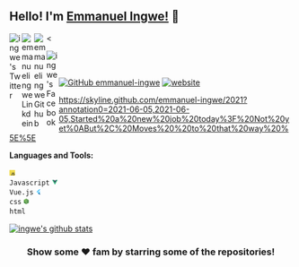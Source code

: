 ## Hello! I'm [Emmanuel Ingwe!](https://emmanuel-ingwe.github.io/INGWE_Portfolio/) 👋

< <a href="https://twitter.com/emmanuel-ingwe?s=09">
<img align="left" alt="ingwe's Twitter" width="22px" src="https://cdn.jsdelivr.net/npm/simple-icons@v3/icons/twitter.svg" />
</a> 
<a href="https://linkedin.com/in/emmanuel-ingwe-836961216">
  <img align="left" alt="emmanuelingwe Linkdein" width="22px" src="https://cdn.jsdelivr.net/npm/simple-icons@v3/icons/linkedin.svg" />
</a>
<a href="https://github.com/emmanuel-ingwe">
  <img align="left" alt="emmanuelingwe Github" width="22px" src="https://cdn.jsdelivr.net/npm/simple-icons@v3/icons/github.svg" />
</a>
<!-- <a href="https://instagram.com/ru_ingwe/">
  <img align="left" alt="rui's Instagram" width="22px" src="https://cdn.jsdelivr.net/npm/simple-icons@v3/icons/instagram.svg" />
</a> -->
<a href="https://web.facebook.com/anas.tesia.737/">
  <img align="left" alt="ingwe's Facebook" width="22px" src="https://cdn.jsdelivr.net/npm/simple-icons@v3/icons/facebook.svg" />
</a>
<!-- <a href="https://behance.net/emmanuelingwe">
  <img align="left" alt="rui's Behance" width="22px" src="https://cdn.jsdelivr.net/npm/simple-icons@v3/icons/behance.svg" />
</a> -->

<br/>
<br/>


[![GitHub emmanuel-ingwe](https://img.shields.io/github/followers/emmanuel-ingwe?label=follow&style=social)](https://github.com/emmanueingwe)
[![website](https://img.shields.io/badge/PortfolioWebsite-emmanuelingwe.com-2648ff?style=flat-square&logo=google-chrome)](https://emmanuel-ingwe.github.io/INGWE_Portfolio/)

https://skyline.github.com/emmanuel-ingwe/2021?annotation0=2021-06-05,2021-06-05,Started%20a%20new%20job%20today%3F%20Not%20yet%0ABut%2C%20Moves%20%20to%20that%20way%20%5E%5E

**Languages and Tools:**

<code><img height="10" src="https://raw.githubusercontent.com/github/explore/80688e429a7d4ef2fca1e82350fe8e3517d3494d/topics/javascript/javascript.png"> Javascript</code>
<code><img height="10" src="https://raw.githubusercontent.com/github/explore/80688e429a7d4ef2fca1e82350fe8e3517d3494d/topics/vue/vue.png"> Vue.js</code>
<code><img height="10" src="https://raw.githubusercontent.com/github/explore/80688e429a7d4ef2fca1e82350fe8e3517d3494d/topics/flutter/flutter.png"> css</code>
<code><img height="10" src="https://raw.githubusercontent.com/github/explore/80688e429a7d4ef2fca1e82350fe8e3517d3494d/topics/nodejs/nodejs.png"> html</code>    

<!-- <a href="https://github.com/richardingwe">
  <img align="center" src="https://github-readme-stats.vercel.app/api/top-langs/?username=richardingwe&theme=light&hide_langs_below=1" />
</a> -->
<a href="https://github.com/emmanuel-ingwe">
 <img align="center" src="https://github-readme-stats.vercel.app/api?username=emmanuel-ingwe&show_icons=true&theme=light&line_height=27" alt="ingwe's github stats"/>
</a>


<div align="center">

### Show some ❤️ fam by starring some of the repositories!

</div>
